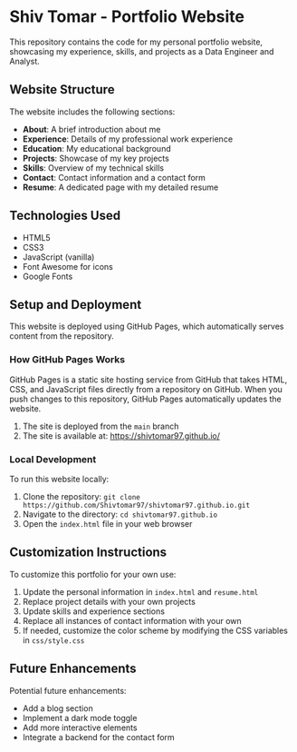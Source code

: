 # Shiv Tomar - Portfolio Website

This repository contains the code for my personal portfolio website, showcasing my experience, skills, and projects as a Data Engineer and Analyst.

## Website Structure

The website includes the following sections:

- **About**: A brief introduction about me
- **Experience**: Details of my professional work experience
- **Education**: My educational background
- **Projects**: Showcase of my key projects
- **Skills**: Overview of my technical skills
- **Contact**: Contact information and a contact form
- **Resume**: A dedicated page with my detailed resume

## Technologies Used

- HTML5
- CSS3
- JavaScript (vanilla)
- Font Awesome for icons
- Google Fonts

## Setup and Deployment

This website is deployed using GitHub Pages, which automatically serves content from the repository.

### How GitHub Pages Works

GitHub Pages is a static site hosting service from GitHub that takes HTML, CSS, and JavaScript files directly from a repository on GitHub. When you push changes to this repository, GitHub Pages automatically updates the website.

1. The site is deployed from the `main` branch
2. The site is available at: https://shivtomar97.github.io/

### Local Development

To run this website locally:

1. Clone the repository: `git clone https://github.com/Shivtomar97/shivtomar97.github.io.git`
2. Navigate to the directory: `cd shivtomar97.github.io`
3. Open the `index.html` file in your web browser

## Customization Instructions

To customize this portfolio for your own use:

1. Update the personal information in `index.html` and `resume.html`
2. Replace project details with your own projects
3. Update skills and experience sections
4. Replace all instances of contact information with your own
5. If needed, customize the color scheme by modifying the CSS variables in `css/style.css`

## Future Enhancements

Potential future enhancements:

- Add a blog section
- Implement a dark mode toggle
- Add more interactive elements
- Integrate a backend for the contact form 